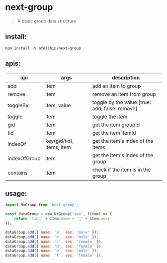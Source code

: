 # next-group
> A basic group data structure

## install:
```shell
npm install -S afeiship/next-group
```

## apis:
| api          | args                      | description                                    |
|--------------|---------------------------|------------------------------------------------|
| add          | item                      | add an item to group                           |
| remove       | item                      | remove an item from group                      |
| toggleBy     | item, value               | toggle by the value [true: add; false: remove] |
| toggle       | item                      | toggle the item                                |
| gid          | item                      | get the item groupId                           |
| tid          | item                      | get the item itemId                            |
| indexOf      | key(gid/tid), items, item | get the item's index of the items              |
| indexOfGroup | item                      | get the item's index of the group              |
| contains     | item                      | check if the item is in the group              |

## usage:
```js
import NxGroup from 'next-group';

const dataGroup = new NxGroup('sex', (item) => {
    return 'tid_' + item.name + '_' + item.sex;
});

dataGroup.add({ name: 'a', sex: 'male' });
dataGroup.add({ name: 'b', sex: 'male' });
dataGroup.add({ name: 'c', sex: 'female' });
dataGroup.add({ name: 'd', sex: 'female' });
dataGroup.add({ name: 'e', sex: 'male' });
dataGroup.add({ name: 'f', sex: 'female' });
```